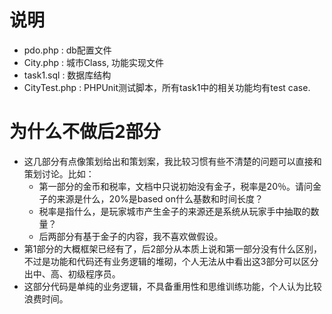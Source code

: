说明
=======
* pdo.php      : db配置文件
* City.php     : 城市Class, 功能实现文件
* task1.sql    : 数据库结构
* CityTest.php : PHPUnit测试脚本，所有task1中的相关功能均有test case.

为什么不做后2部分
=======
* 这几部分有点像策划给出和策划案，我比较习惯有些不清楚的问题可以直接和策划讨论。比如：
    * 第一部分的金币和税率，文档中只说初始没有金子，税率是20％。请问金子的来源是什么，20%是based on什么基数和时间长度？
    * 税率是指什么，是玩家城市产生金子的来源还是系统从玩家手中抽取的数量？
    * 后两部分有基于金子的内容，我不喜欢做假设。
* 第1部分的大概框架已经有了，后2部分从本质上说和第一部分没有什么区别，不过是功能和代码还有业务逻辑的堆砌，个人无法从中看出这3部分可以区分出中、高、初级程序员。
* 这部分代码是单纯的业务逻辑，不具备重用性和思维训练功能，个人认为比较浪费时间。


